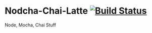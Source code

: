 # Nodcha-Chai-Latte [![Build Status](https://travis-ci.org/ldmcdaniel/Nodcha-Chai-Latte.svg?branch=master)](https://travis-ci.org/ldmcdaniel/Nodcha-Chai-Latte)

Node, Mocha, Chai Stuff
